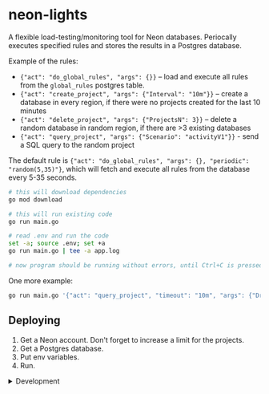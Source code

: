 # neon-lights

A flexible load-testing/monitoring tool for Neon databases. Periocally executes specified rules and stores the results in a Postgres database.

Example of the rules:
- `{"act": "do_global_rules", "args": {}}` – load and execute all rules from the `global_rules` postgres table.
- `{"act": "create_project", "args": {"Interval": "10m"}}` – create a database in every region, if there were no projects created for the last 10 minutes
- `{"act": "delete_project", "args": {"ProjectsN": 3}}` – delete a random database in random region, if there are >3 existing databases
- `{"act": "query_project", "args": {"Scenario": "activityV1"}}` - send a SQL query to the random project

The default rule is `{"act": "do_global_rules", "args": {}, "periodic": "random(5,35)"}`, which will fetch and execute all rules from the database every 5-35 seconds.

```bash
# this will download dependencies
go mod download

# this will run existing code
go run main.go

# read .env and run the code
set -a; source .env; set +a
go run main.go | tee -a app.log

# now program should be running without errors, until Ctrl+C is pressed
```

One more example:
```bash
go run main.go '{"act": "query_project", "timeout": "10m", "args": {"Driver": [{"Weight": 1, "Item": "go-serverless"}], "Scenario": "activityV1", "RawProjectFilter": "projects.suspend_timeout_seconds = 0", "MaxRandomProjects": 1}}' | tee -a app.log
```

## Deploying

1. Get a Neon account. Don't forget to increase a limit for the projects.
2. Get a Postgres database.
3. Put env variables.
4. Run.

<details>
<summary>Development</summary>

Make sure you have:
- Go 1.16, [install](https://golang.org/doc/install)
- GoLand / VSCode / other IDE, [install goland](https://www.jetbrains.com/go/)
- golangci-lint 1.40, [install](https://golangci-lint.run/usage/install/)


### EnvFile plugin

EnvFile plugin for GoLand is useful for applying conf from .env files. Install [here](https://plugins.jetbrains.com/plugin/7861-envfile).

To use it:
- Open [Run configuration]
- Select EnvFile tab
- Add file .env from repo root
  * On macOS press shirt+cmd+. to display hidden files

### Run a linter

```
golangci-lint run --fix
```

</details>
